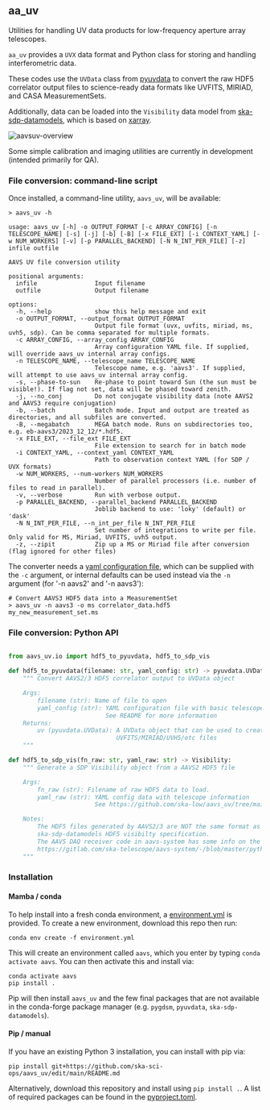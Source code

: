 ## aa_uv

Utilities for handling UV data products for low-frequency aperture array telescopes.

`aa_uv` provides a `UVX` data format and Python class for storing and handling interferometric data.

These codes use the `UVData` class from [pyuvdata](https://pyuvdata.readthedocs.io) to convert the raw HDF5 correlator output files to science-ready data formats like UVFITS, MIRIAD, and CASA MeasurementSets.

Additionally, data can be loaded into the `Visibility` data model from [ska-sdp-datamodels](https://developer.skao.int/projects/ska-sdp-datamodels/en/latest/), which is based on [xarray](https://docs.xarray.dev/en/stable/).

![aavsuv-overview](https://github.com/ska-sci-ops/aavs_uv/blob/2024.05-dev/docs/images/uv_flow.png?raw=true)

Some simple calibration and imaging utilities are currently in development (intended primarily for QA).

### File conversion: command-line script

Once installed, a command-line utility, `aavs_uv`, will be available:

```
> aavs_uv -h

usage: aavs_uv [-h] -o OUTPUT_FORMAT [-c ARRAY_CONFIG] [-n TELESCOPE_NAME] [-s] [-j] [-b] [-B] [-x FILE_EXT] [-i CONTEXT_YAML] [-w NUM_WORKERS] [-v] [-p PARALLEL_BACKEND] [-N N_INT_PER_FILE] [-z] infile outfile

AAVS UV file conversion utility

positional arguments:
  infile                Input filename
  outfile               Output filename

options:
  -h, --help            show this help message and exit
  -o OUTPUT_FORMAT, --output_format OUTPUT_FORMAT
                        Output file format (uvx, uvfits, miriad, ms, uvh5, sdp). Can be comma separated for multiple formats.
  -c ARRAY_CONFIG, --array_config ARRAY_CONFIG
                        Array configuration YAML file. If supplied, will override aavs_uv internal array configs.
  -n TELESCOPE_NAME, --telescope_name TELESCOPE_NAME
                        Telescope name, e.g. 'aavs3'. If supplied, will attempt to use aavs_uv internal array config.
  -s, --phase-to-sun    Re-phase to point toward Sun (the sun must be visible!). If flag not set, data will be phased toward zenith.
  -j, --no_conj         Do not conjugate visibility data (note AAVS2 and AAVS3 require conjugation)
  -b, --batch           Batch mode. Input and output are treated as directories, and all subfiles are converted.
  -B, --megabatch       MEGA batch mode. Runs on subdirectories too, e.g. eb-aavs3/2023_12_12/*.hdf5.
  -x FILE_EXT, --file_ext FILE_EXT
                        File extension to search for in batch mode
  -i CONTEXT_YAML, --context_yaml CONTEXT_YAML
                        Path to observation context YAML (for SDP / UVX formats)
  -w NUM_WORKERS, --num-workers NUM_WORKERS
                        Number of parallel processors (i.e. number of files to read in parallel).
  -v, --verbose         Run with verbose output.
  -p PARALLEL_BACKEND, --parallel_backend PARALLEL_BACKEND
                        Joblib backend to use: 'loky' (default) or 'dask'
  -N N_INT_PER_FILE, --n_int_per_file N_INT_PER_FILE
                        Set number of integrations to write per file. Only valid for MS, Miriad, UVFITS, uvh5 output.
  -z, --zipit           Zip up a MS or Miriad file after conversion (flag ignored for other files)
```

The converter needs a [yaml configuration file](https://github.com/ska-sci-ops/aavs_uv/tree/main/example-config), which can be supplied with the `-c` argument, or internal defaults can be used instead via the `-n` argument (for '-n aavs2' and '-n aavs3'):

```
# Convert AAVS3 HDF5 data into a MeasurementSet
> aavs_uv -n aavs3 -o ms correlator_data.hdf5 my_new_measurement_set.ms
```

### File conversion: Python API

```python

from aavs_uv.io import hdf5_to_pyuvdata, hdf5_to_sdp_vis

def hdf5_to_pyuvdata(filename: str, yaml_config: str) -> pyuvdata.UVData:
    """ Convert AAVS2/3 HDF5 correlator output to UVData object

    Args:
        filename (str): Name of file to open
        yaml_config (str): YAML configuration file with basic telescope info.
                           See README for more information
    Returns:
        uv (pyuvdata.UVData): A UVData object that can be used to create
                              UVFITS/MIRIAD/UVH5/etc files
    """

def hdf5_to_sdp_vis(fn_raw: str, yaml_raw: str) -> Visibility:
    """ Generate a SDP Visibility object from a AAVS2 HDF5 file

    Args:
        fn_raw (str): Filename of raw HDF5 data to load.
        yaml_raw (str): YAML config data with telescope information
                        See https://github.com/ska-low/aavs_uv/tree/main/config#uv_configyaml

    Notes:
        The HDF5 files generated by AAVS2/3 are NOT the same format as that found in
        ska-sdp-datamodels HDF5 visibilty specification.
        The AAVS DAQ receiver code in aavs-system has some info on the HDF5 format, here:
        https://gitlab.com/ska-telescope/aavs-system/-/blob/master/python/pydaq/persisters/corr.py
    """
```

### Installation

#### Mamba / conda

To help install into a fresh conda environment, a [environment.yml](https://github.com/ska-sci-ops/aavs_uv/blob/main/environment.yml) is provided. To create a new environment, download this repo then run:

```
conda env create -f environment.yml
```

This will create an environment called `aavs`, which you enter by typing `conda activate aavs`. You can then activate this and install via:

```
conda activate aavs
pip install .
```
Pip will then install `aavs_uv` and the few final packages that are not available in the conda-forge package manager (e.g. `pygdsm`, `pyuvdata`, `ska-sdp-datamodels`).

#### Pip / manual

If you have an existing Python 3 installation, you can install with pip via:

```
pip install git+https://github.com/ska-sci-ops/aavs_uv/edit/main/README.md
```

Alternatively, download this repository and install using `pip install .`. A list of required packages can be found in the [pyproject.toml](https://github.com/ska-sci-ops/aavs_uv/blob/main/pyproject.toml#L13).
